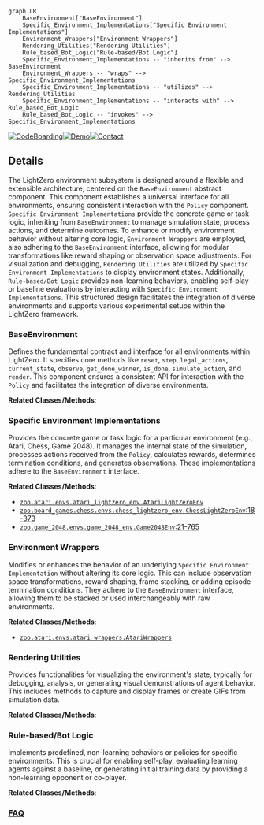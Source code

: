 ```mermaid
graph LR
    BaseEnvironment["BaseEnvironment"]
    Specific_Environment_Implementations["Specific Environment Implementations"]
    Environment_Wrappers["Environment Wrappers"]
    Rendering_Utilities["Rendering Utilities"]
    Rule_based_Bot_Logic["Rule-based/Bot Logic"]
    Specific_Environment_Implementations -- "inherits from" --> BaseEnvironment
    Environment_Wrappers -- "wraps" --> Specific_Environment_Implementations
    Specific_Environment_Implementations -- "utilizes" --> Rendering_Utilities
    Specific_Environment_Implementations -- "interacts with" --> Rule_based_Bot_Logic
    Rule_based_Bot_Logic -- "invokes" --> Specific_Environment_Implementations
```

[![CodeBoarding](https://img.shields.io/badge/Generated%20by-CodeBoarding-9cf?style=flat-square)](https://github.com/CodeBoarding/GeneratedOnBoardings)[![Demo](https://img.shields.io/badge/Try%20our-Demo-blue?style=flat-square)](https://www.codeboarding.org/demo)[![Contact](https://img.shields.io/badge/Contact%20us%20-%20contact@codeboarding.org-lightgrey?style=flat-square)](mailto:contact@codeboarding.org)

## Details

The LightZero environment subsystem is designed around a flexible and extensible architecture, centered on the `BaseEnvironment` abstract component. This component establishes a universal interface for all environments, ensuring consistent interaction with the `Policy` component. `Specific Environment Implementations` provide the concrete game or task logic, inheriting from `BaseEnvironment` to manage simulation state, process actions, and determine outcomes. To enhance or modify environment behavior without altering core logic, `Environment Wrappers` are employed, also adhering to the `BaseEnvironment` interface, allowing for modular transformations like reward shaping or observation space adjustments. For visualization and debugging, `Rendering Utilities` are utilized by `Specific Environment Implementations` to display environment states. Additionally, `Rule-based/Bot Logic` provides non-learning behaviors, enabling self-play or baseline evaluations by interacting with `Specific Environment Implementations`. This structured design facilitates the integration of diverse environments and supports various experimental setups within the LightZero framework.

### BaseEnvironment
Defines the fundamental contract and interface for all environments within LightZero. It specifies core methods like `reset`, `step`, `legal_actions`, `current_state`, `observe`, `get_done_winner`, `is_done`, `simulate_action`, and `render`. This component ensures a consistent API for interaction with the `Policy` and facilitates the integration of diverse environments.


**Related Classes/Methods**:



### Specific Environment Implementations
Provides the concrete game or task logic for a particular environment (e.g., Atari, Chess, Game 2048). It manages the internal state of the simulation, processes actions received from the `Policy`, calculates rewards, determines termination conditions, and generates observations. These implementations adhere to the `BaseEnvironment` interface.


**Related Classes/Methods**:

- <a href="https://github.com/opendilab/LightZero/blob/main/zoo/atari/envs/atari_lightzero_env.py" target="_blank" rel="noopener noreferrer">`zoo.atari.envs.atari_lightzero_env.AtariLightZeroEnv`</a>
- <a href="https://github.com/opendilab/LightZero/blob/main/zoo/board_games/chess/envs/chess_lightzero_env.py#L18-L373" target="_blank" rel="noopener noreferrer">`zoo.board_games.chess.envs.chess_lightzero_env.ChessLightZeroEnv`:18-373</a>
- <a href="https://github.com/opendilab/LightZero/blob/main/zoo/game_2048/envs/game_2048_env.py#L21-L765" target="_blank" rel="noopener noreferrer">`zoo.game_2048.envs.game_2048_env.Game2048Env`:21-765</a>


### Environment Wrappers
Modifies or enhances the behavior of an underlying `Specific Environment Implementation` without altering its core logic. This can include observation space transformations, reward shaping, frame stacking, or adding episode termination conditions. They adhere to the `BaseEnvironment` interface, allowing them to be stacked or used interchangeably with raw environments.


**Related Classes/Methods**:

- <a href="https://github.com/opendilab/LightZero/blob/main/zoo/atari/envs/atari_wrappers.py" target="_blank" rel="noopener noreferrer">`zoo.atari.envs.atari_wrappers.AtariWrappers`</a>


### Rendering Utilities
Provides functionalities for visualizing the environment's state, typically for debugging, analysis, or generating visual demonstrations of agent behavior. This includes methods to capture and display frames or create GIFs from simulation data.


**Related Classes/Methods**:



### Rule-based/Bot Logic
Implements predefined, non-learning behaviors or policies for specific environments. This is crucial for enabling self-play, evaluating learning agents against a baseline, or generating initial training data by providing a non-learning opponent or co-player.


**Related Classes/Methods**:





### [FAQ](https://github.com/CodeBoarding/GeneratedOnBoardings/tree/main?tab=readme-ov-file#faq)